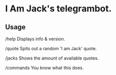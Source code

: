 # I Am Jack's telegrambot. #

## Usage ##
/help Displays info & version.

/quote Spits out a random 'I am Jack' quote.

/jacks Shows the amount of available quotes.

/commands You know what this does.